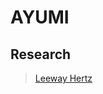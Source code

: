 # AYUMI

## Research

> [Leeway Hertz](https://www.leewayhertz.com/how-to-build-a-generative-ai-solution/#:~:text=Several%20key%20steps%20must%20be,in%20a%20real%2Dworld%20context.)
